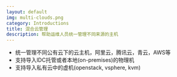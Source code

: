 ```yaml
---
layout: default
img: multi-clouds.png
category: Introductions
title: 混合云管理
description: 帮助运维人员统一管理不同来源的主机
---
```


 * 统一管理不同公有云下的云主机，阿里云，腾讯云，青云，AWS等
 * 支持导入IDC托管或者本地(on-premises)的物理机
 * 支持导入私有云中的虚机(openstack, vsphere, kvm)
